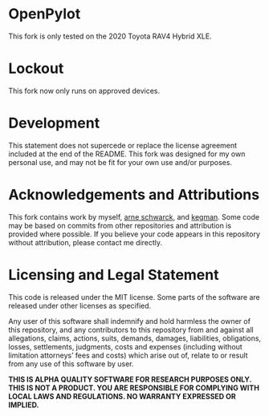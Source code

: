# OpenPylot

This fork is only tested on the 2020 Toyota RAV4 Hybrid XLE.

# Lockout

This fork now only runs on approved devices.

# Development

This statement does not supercede or replace the license agreement included at the end of the README. This fork was designed for my own personal use, and may not be fit for your own use and/or purposes.

# Acknowledgements and Attributions

This fork contains work by myself, [arne schwarck](https://github.com/arne182/openpilot), and [kegman](https://github.com/kegman/openpilot). Some code may be based on commits from other repositories and attribution is provided where possible. If you believe your code appears in this repository without attribution, please contact me directly.

# Licensing and Legal Statement

This code is released under the MIT license. Some parts of the software are released under other licenses as specified.

Any user of this software shall indemnify and hold harmless the owner of this repository, and any contributors to this repository from and against all allegations, claims, actions, suits, demands, damages, liabilities, obligations, losses, settlements, judgments, costs and expenses (including without limitation attorneys’ fees and costs) which arise out of, relate to or result from any use of this software by user.

**THIS IS ALPHA QUALITY SOFTWARE FOR RESEARCH PURPOSES ONLY. THIS IS NOT A PRODUCT.  YOU ARE RESPONSIBLE FOR COMPLYING WITH LOCAL LAWS AND REGULATIONS.  NO WARRANTY EXPRESSED OR IMPLIED.**
